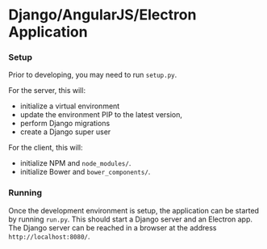# Django/AngularJS/Electron Application

### Setup

Prior to developing, you may need to run `setup.py`. 

For the server, this will:
  * initialize a virtual environment
  * update the environment PIP to the latest version,
  * perform Django migrations
  * create a Django super user

For the client, this will:
  * initialize NPM and `node_modules/`.
  * initialize Bower and `bower_components/`.

### Running

Once the development environment is setup, the application can be started by running `run.py`. This should start a Django server and an Electron app. The Django server can be reached in a browser at the address `http://localhost:8080/`.